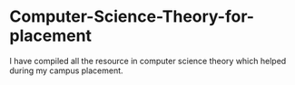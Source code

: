 # Computer-Science-Theory-for-placement
I have compiled all the resource in computer science theory which helped during my campus placement.
